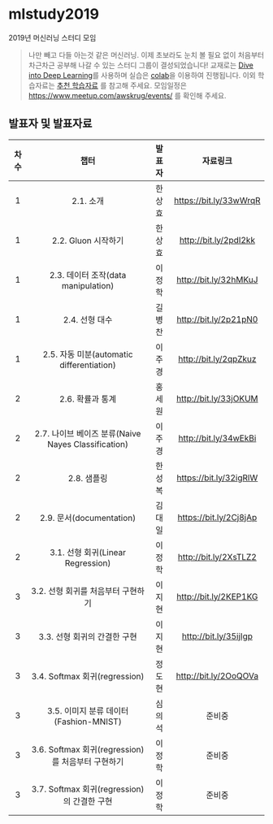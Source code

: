 # mlstudy2019
2019년 머신러닝 스터디 모임

> 나만 빼고 다들 아는것 같은 머신러닝.
> 이제 초보라도 눈치 볼 필요 없이 처음부터 차근차근 공부해 나갈 수 있는 스터디 그룹이 결성되었습니다!
> 교재로는 [Dive into Deep Learning](https://ko.d2l.ai/)를 사용하며 실습은 [colab](https://colab.research.google.com)을 이용하여 진행됩니다.
> 이외 학습자료는 [추천 학습자료](https://github.com/awskrug/mlstudy2019/blob/master/RECO_LEARNING_MATERIALS.md) 를 참고해 주세요.
> 모임일정은 https://www.meetup.com/awskrug/events/ 를 확인해 주세요.

## 발표자 및 발표자료

**차수**|**챕터**|**발표자**|**자료링크**
:-----:|:-----:|:-----:|:-----:
1|2.1. 소개|한상효|https://bit.ly/33wWrqR
1|2.2. Gluon 시작하기|한상효|http://bit.ly/2pdI2kk
1|2.3. 데이터 조작(data manipulation)|이정학|http://bit.ly/32hMKuJ
1|2.4. 선형 대수|길병찬|http://bit.ly/2p21pN0
1|2.5. 자동 미분(automatic differentiation)|이주경|http://bit.ly/2qpZkuz
2|2.6. 확률과 통계|홍세원|http://bit.ly/33jOKUM
2|2.7. 나이브 베이즈 분류(Naive Nayes Classification)|이주경|http://bit.ly/34wEkBi
2|2.8. 샘플링|한성복|https://bit.ly/32igRlW
2|2.9. 문서(documentation)|김대일|https://bit.ly/2Cj8jAp
2|3.1. 선형 회귀(Linear Regression)|이정학|http://bit.ly/2XsTLZ2
3|3.2. 선형 회귀를 처음부터 구현하기|이지현|http://bit.ly/2KEP1KG
3|3.3. 선형 회귀의 간결한 구현|이지현|http://bit.ly/35ijIgp
3|3.4. Softmax 회귀(regression)|정도현|http://bit.ly/2OoQOVa
3|3.5. 이미지 분류 데이터 (Fashion-MNIST)|심의석|준비중
3|3.6. Softmax 회귀(regression)를 처음부터 구현하기|이정학|준비중
3|3.7. Softmax 회귀(regression)의 간결한 구현|이정학|준비중

